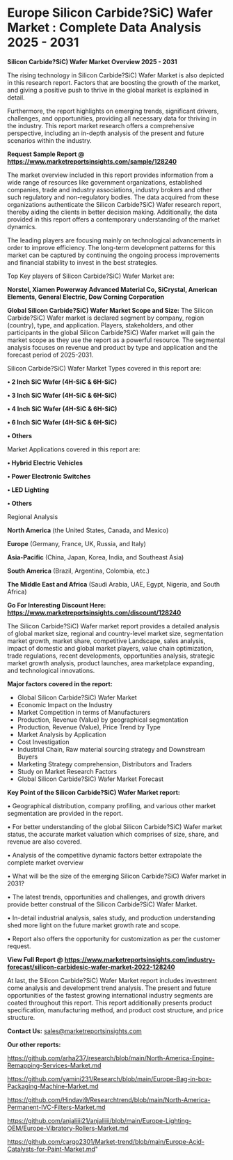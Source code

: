 # Europe Silicon Carbide?SiC) Wafer Market : Complete Data Analysis 2025 - 2031

<Strong> Silicon Carbide?SiC) Wafer Market Overview 2025 - 2031</strong>

The rising technology in Silicon Carbide?SiC) Wafer Market is also depicted in this research report. Factors that are boosting the growth of the market, and giving a positive push to thrive in the global market is explained in detail.

Furthermore, the report highlights on emerging trends, significant drivers, challenges, and opportunities, providing all necessary data for thriving in the industry. This report market research offers a comprehensive perspective, including an in-depth analysis of the present and future scenarios within the industry.

<strong>Request Sample Report @ <a href=https://www.marketreportsinsights.com/sample/128240>https://www.marketreportsinsights.com/sample/128240</a></strong>

The market overview included in this report provides information from a wide range of resources like government organizations, established companies, trade and industry associations, industry brokers and other such regulatory and non-regulatory bodies. The data acquired from these organizations authenticate the Silicon Carbide?SiC) Wafer research report, thereby aiding the clients in better decision making. Additionally, the data provided in this report offers a contemporary understanding of the market dynamics.

The leading players are focusing mainly on technological advancements in order to improve efficiency. The long-term development patterns for this market can be captured by continuing the ongoing process improvements and financial stability to invest in the best strategies.

Top Key players of Silicon Carbide?SiC) Wafer Market are:

<strong>Norstel, Xiamen Powerway Advanced Material Co, SiCrystal, American Elements, General Electric, Dow Corning Corporation</strong>

<strong><b>Global Silicon Carbide?SiC) Wafer Market Scope and Size:</b></strong>
The Silicon Carbide?SiC) Wafer market is declared segment by company, region (country), type, and application. Players, stakeholders, and other participants in the global Silicon Carbide?SiC) Wafer market will gain the market scope as they use the report as a powerful resource. The segmental analysis focuses on revenue and product by type and application and the forecast period of 2025-2031.

Silicon Carbide?SiC) Wafer Market Types covered in this report are:

<strong>• 2 Inch SiC Wafer (4H-SiC & 6H-SiC)

• 3 Inch SiC Wafer (4H-SiC & 6H-SiC)

• 4 Inch SiC Wafer (4H-SiC & 6H-SiC)

• 6 Inch SiC Wafer (4H-SiC & 6H-SiC)

• Others</strong>

Market Applications covered in this report are:

<strong>• Hybrid Electric Vehicles

• Power Electronic Switches

• LED Lighting

• Others</strong> 

Regional Analysis

<strong>North America</strong> (the United States, Canada, and Mexico)

<strong>Europe</strong> (Germany, France, UK, Russia, and Italy)

<strong>Asia-Pacific</strong> (China, Japan, Korea, India, and Southeast Asia)

<strong>South America</strong> (Brazil, Argentina, Colombia, etc.)

<strong>The Middle East and Africa</strong> (Saudi Arabia, UAE, Egypt, Nigeria, and South Africa)

<strong>Go For Interesting Discount Here: <a href=https://www.marketreportsinsights.com/discount/128240>https://www.marketreportsinsights.com/discount/128240</a></strong>

The Silicon Carbide?SiC) Wafer market report provides a detailed analysis of global market size, regional and country-level market size, segmentation market growth, market share, competitive Landscape, sales analysis, impact of domestic and global market players, value chain optimization, trade regulations, recent developments, opportunities analysis, strategic market growth analysis, product launches, area marketplace expanding, and technological innovations.

<strong><b>Major factors covered in the report:</b></strong>
<ul>
  <li>Global Silicon Carbide?SiC) Wafer Market </li>
  <li>Economic Impact on the Industry</li>
  <li>Market Competition in terms of Manufacturers</li>
  <li>Production, Revenue (Value) by geographical segmentation</li>
  <li>Production, Revenue (Value), Price Trend by Type</li>
  <li>Market Analysis by Application</li>
  <li>Cost Investigation</li>
  <li>Industrial Chain, Raw material sourcing strategy and Downstream Buyers</li>
  <li>Marketing Strategy comprehension, Distributors and Traders</li>
  <li>Study on Market Research Factors</li>
  <li>Global Silicon Carbide?SiC) Wafer Market Forecast</li>
</ul>

<strong><b>Key Point of the Silicon Carbide?SiC) Wafer Market report:</b></strong>

• Geographical distribution, company profiling, and various other market segmentation are provided in the report.

• For better understanding of the global Silicon Carbide?SiC) Wafer market status, the accurate market valuation which comprises of size, share, and revenue are also covered.

• Analysis of the competitive dynamic factors better extrapolate the complete market overview

• What will be the size of the emerging Silicon Carbide?SiC) Wafer market in 2031?

• The latest trends, opportunities and challenges, and growth drivers provide better construal of the Silicon Carbide?SiC) Wafer Market.

• In-detail industrial analysis, sales study, and production understanding shed more light on the future market growth rate and scope.

• Report also offers the opportunity for customization as per the customer request.

<strong><b>View Full Report @ <a href=https://www.marketreportsinsights.com/industry-forecast/silicon-carbidesic-wafer-market-2022-128240>https://www.marketreportsinsights.com/industry-forecast/silicon-carbidesic-wafer-market-2022-128240</a></b></strong>


At last, the Silicon Carbide?SiC) Wafer Market report includes investment come analysis and development trend analysis. The present and future opportunities of the fastest growing international industry segments are coated throughout this report. This report additionally presents product specification, manufacturing method, and product cost structure, and price structure.

<strong>Contact Us:</strong>
sales@marketreportsinsights.com

<strong>Our other reports:</strong>

<a href=https://github.com/arha237/research/blob/main/North-America-Engine-Remapping-Services-Market.md>https://github.com/arha237/research/blob/main/North-America-Engine-Remapping-Services-Market.md</a>

<a href=https://github.com/yamini231/Research/blob/main/Europe-Bag-in-box-Packaging-Machine-Market.md>https://github.com/yamini231/Research/blob/main/Europe-Bag-in-box-Packaging-Machine-Market.md</a>

<a href=https://github.com/Hindavi9/Researchtrend/blob/main/North-America-Permanent-IVC-Filters-Market.md>https://github.com/Hindavi9/Researchtrend/blob/main/North-America-Permanent-IVC-Filters-Market.md</a>

<a href=https://github.com/anjaliiii21/anjaliiii/blob/main/Europe-Lighting-OEM/Europe-Vibratory-Rollers-Market.md>https://github.com/anjaliiii21/anjaliiii/blob/main/Europe-Lighting-OEM/Europe-Vibratory-Rollers-Market.md</a>

<a href=https://github.com/cargo2301/Market-trend/blob/main/Europe-Acid-Catalysts-for-Paint-Market.md>https://github.com/cargo2301/Market-trend/blob/main/Europe-Acid-Catalysts-for-Paint-Market.md</a>"
